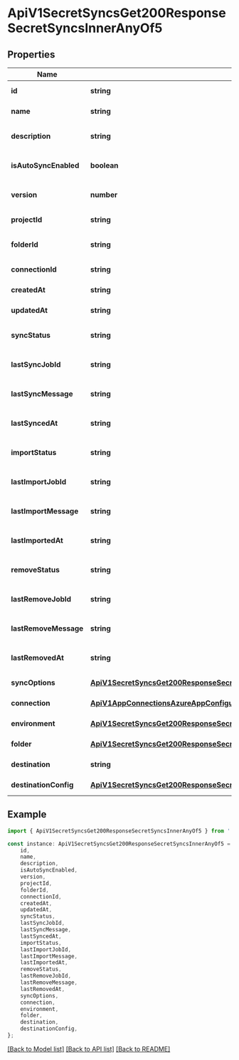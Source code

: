 # ApiV1SecretSyncsGet200ResponseSecretSyncsInnerAnyOf5


## Properties

Name | Type | Description | Notes
------------ | ------------- | ------------- | -------------
**id** | **string** |  | [default to undefined]
**name** | **string** |  | [default to undefined]
**description** | **string** |  | [optional] [default to undefined]
**isAutoSyncEnabled** | **boolean** |  | [optional] [default to true]
**version** | **number** |  | [optional] [default to 1]
**projectId** | **string** |  | [default to undefined]
**folderId** | **string** |  | [optional] [default to undefined]
**connectionId** | **string** |  | [default to undefined]
**createdAt** | **string** |  | [default to undefined]
**updatedAt** | **string** |  | [default to undefined]
**syncStatus** | **string** |  | [optional] [default to undefined]
**lastSyncJobId** | **string** |  | [optional] [default to undefined]
**lastSyncMessage** | **string** |  | [optional] [default to undefined]
**lastSyncedAt** | **string** |  | [optional] [default to undefined]
**importStatus** | **string** |  | [optional] [default to undefined]
**lastImportJobId** | **string** |  | [optional] [default to undefined]
**lastImportMessage** | **string** |  | [optional] [default to undefined]
**lastImportedAt** | **string** |  | [optional] [default to undefined]
**removeStatus** | **string** |  | [optional] [default to undefined]
**lastRemoveJobId** | **string** |  | [optional] [default to undefined]
**lastRemoveMessage** | **string** |  | [optional] [default to undefined]
**lastRemovedAt** | **string** |  | [optional] [default to undefined]
**syncOptions** | [**ApiV1SecretSyncsGet200ResponseSecretSyncsInnerAnyOf5SyncOptions**](ApiV1SecretSyncsGet200ResponseSecretSyncsInnerAnyOf5SyncOptions.md) |  | [default to undefined]
**connection** | [**ApiV1AppConnectionsAzureAppConfigurationAvailableGet200ResponseAppConnectionsInner**](ApiV1AppConnectionsAzureAppConfigurationAvailableGet200ResponseAppConnectionsInner.md) |  | [default to undefined]
**environment** | [**ApiV1SecretSyncsGet200ResponseSecretSyncsInnerAnyOfEnvironment**](ApiV1SecretSyncsGet200ResponseSecretSyncsInnerAnyOfEnvironment.md) |  | [default to undefined]
**folder** | [**ApiV1SecretSyncsGet200ResponseSecretSyncsInnerAnyOfFolder**](ApiV1SecretSyncsGet200ResponseSecretSyncsInnerAnyOfFolder.md) |  | [default to undefined]
**destination** | **string** |  | [default to undefined]
**destinationConfig** | [**ApiV1SecretSyncsGet200ResponseSecretSyncsInnerAnyOf5DestinationConfig**](ApiV1SecretSyncsGet200ResponseSecretSyncsInnerAnyOf5DestinationConfig.md) |  | [default to undefined]

## Example

```typescript
import { ApiV1SecretSyncsGet200ResponseSecretSyncsInnerAnyOf5 } from './api';

const instance: ApiV1SecretSyncsGet200ResponseSecretSyncsInnerAnyOf5 = {
    id,
    name,
    description,
    isAutoSyncEnabled,
    version,
    projectId,
    folderId,
    connectionId,
    createdAt,
    updatedAt,
    syncStatus,
    lastSyncJobId,
    lastSyncMessage,
    lastSyncedAt,
    importStatus,
    lastImportJobId,
    lastImportMessage,
    lastImportedAt,
    removeStatus,
    lastRemoveJobId,
    lastRemoveMessage,
    lastRemovedAt,
    syncOptions,
    connection,
    environment,
    folder,
    destination,
    destinationConfig,
};
```

[[Back to Model list]](../README.md#documentation-for-models) [[Back to API list]](../README.md#documentation-for-api-endpoints) [[Back to README]](../README.md)
